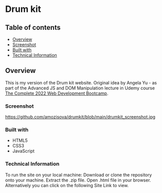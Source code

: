 # Drum kit
## Table of contents

  - [Overview](#overview)
  - [Screenshot](#screenshot)
  - [Built with](#built-with)
  - [Technical Information](#technical-information)
 
 
## Overview
This is my version of the Drum kit website.
Original idea by Angela Yu - as part of the Advanced JS and DOM Manipulation lecture in Udemy course [The Complete 2022 Web Development Bootcamp](https://www.udemy.com/course/the-complete-web-development-bootcamp).

### Screenshot
https://github.com/amozisova/drumkit/blob/main/drumkit_screenshot.jpg

### Built with
- HTML5
- CSS3
- JavaScript

### Technical Information
To run the site on your local machine:
Download or clone the repository onto your machine.
Extract the .zip file.
Open .html file in your browser.
Alternatively you can click on the following Site Link to view.


